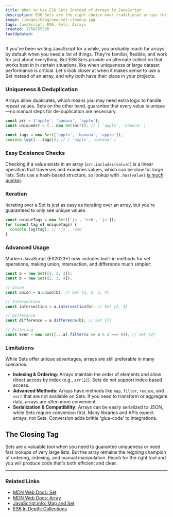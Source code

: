 ```yaml
---
title: When to Use ES6 Sets Instead of Arrays in JavaScript
description: ES6 Sets are the right choice over traditional arrays for unique value storage and fast lookups, and why arrays remain essential for most list operations.
image: /images/blog/new-set-closeup.jpg
tags: JavaScript, ES6, Sets, Arrays
created: 1750255285
lastUpdated:
---
```


If you've been writing JavaScript for a while, you probably reach for arrays by default when you need a list of things. They're familiar, flexible, and work for just about everything. But ES6 Sets provide an alternate collection that works best in in certain situations, like when uniqueness or large dataset performance is critical. Let's look closer at when it makes sense to use a Set instead of an array, and why both have their place in your projects.

### Uniqueness & Deduplication

Arrays allow duplicates, which means you may need extra logic to handle repeat values. Sets on the other hand, guarantee that every value is unique—no manual steps for de-duplication are necessary. 

```js
const arr = ['apple', 'banana', 'apple'];
const uniqueArr = [...new Set(arr)]; // [ 'apple', 'banana' ]

const tags = new Set(['apple', 'banana', 'apple']);
console.log([...tags]); // [ 'apple', 'banana' ]
```

### Easy Existence Checks

Checking if a value exists in an array (`arr.includes(value)`) is a linear operation that traverses and examines values, which can be slow for large lists. Sets use a hash-based structure, so lookup with `.has(value)` [is much quicker](https://github.com/anvaka/set-vs-object).

### Iteration

Iterating over a Set is just as easy as iterating over an array, but you're guaranteed to only see unique values.

```js
const uniqueTags = new Set(['js', 'es6', 'js']);
for (const tag of uniqueTags) {
  console.log(tag); // 'js', 'es6'
}
```

### Advanced Usage

Modern JavaScript (ES2023+) now includes built-in methods for set operations, making union, intersection, and difference much simpler:

```js
const a = new Set([1, 2, 3]);
const b = new Set([2, 3, 4]);

// Union
const union = a.union(b); // Set {1, 2, 3, 4}

// Intersection
const intersection = a.intersection(b); // Set {2, 3}

// Difference
const difference = a.difference(b); // Set {1}

// Filtering
const even = new Set([...a].filter(x => x % 2 === 0)); // Set {2}
```

### Limitations

While Sets offer unique advantages, arrays are still preferable in many scenarios:
- **Indexing & Ordering:** Arrays maintain the order of elements and allow direct access by index (e.g., `arr[2]`). Sets do not support index-based access.
- **Advanced Methods:** Arrays have methods like `map`, `filter`, `reduce`, and `sort` that are not available on Sets. If you need to transform or aggregate data, arrays are often more convenient.
- **Serialization & Compatibility:** Arrays can be easily serialized to JSON, while Sets require conversion first. Many libraries and APIs expect arrays, not Sets. Conversion adds brittle 'glue-code' to integrations.

## The Closing Tag

Sets are a valuable tool when you need to guarantee uniqueness or need fast lookups of very large lists. But the array remains the reigning champion of ordering, indexing, and manual manipulation. Reach for the right tool and you will produce code that's both efficient and clear.

---

### Related Links
- [MDN Web Docs: Set](https://developer.mozilla.org/en-US/docs/Web/JavaScript/Reference/Global_Objects/Set)
- [MDN Web Docs: Array](https://developer.mozilla.org/en-US/docs/Web/JavaScript/Reference/Global_Objects/Array)
- [JavaScript.info: Map and Set](https://javascript.info/map-set)
- [ES6 In Depth: Collections](https://hacks.mozilla.org/2015/06/es6-in-depth-collections/)
